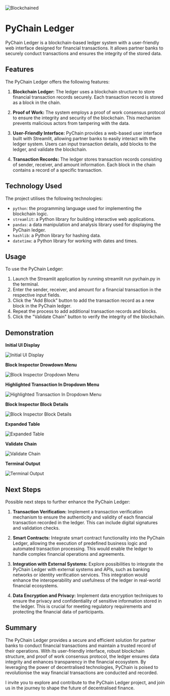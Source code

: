 ![Blockchained](img/blockchained.png)

# PyChain Ledger
PyChain Ledger is a blockchain-based ledger system with a user-friendly web interface designed for financial transactions. It allows partner banks to securely conduct transactions and ensures the integrity of the stored data.

## Features
The PyChain Ledger offers the following features:

1. **Blockchain Ledger:** The ledger uses a blockchain structure to store financial transaction records securely. Each transaction record is stored as a block in the chain.

2. **Proof of Work:** The system employs a proof of work consensus protocol to ensure the integrity and security of the blockchain. This mechanism prevents malicious actors from tampering with the data.

3. **User-Friendly Interface:** PyChain provides a web-based user interface built with Streamlit, allowing partner banks to easily interact with the ledger system. Users can input transaction details, add blocks to the ledger, and validate the blockchain.

4. **Transaction Records:** The ledger stores transaction records consisting of sender, receiver, and amount information. Each block in the chain contains a record of a specific transaction.

## Technology Used
The project utilises the following technologies:

- `python`: the programming language used for implementing the blockchain logic.
- `streamlit`: a Python library for building interactive web applications.
- `pandas`: a data manipulation and analysis library used for displaying the PyChain ledger.
- `hashlib`: a Python library for hashing data.
- `datetime`: a Python library for working with dates and times.

## Usage
To use the PyChain Ledger:

1. Launch the Streamlit application by running streamlit run pychain.py in the terminal.
2. Enter the sender, receiver, and amount for a financial transaction in the respective input fields.
3. Click the "Add Block" button to add the transaction record as a new block in the PyChain ledger.
4. Repeat the process to add additional transaction records and blocks.
5. Click the "Validate Chain" button to verify the integrity of the blockchain.

## Demonstration
**Initial UI Display**

![Initial UI Display](img/initial_ui_display.png)

**Block Inspector Drowdown Menu**

![Block Inspector Dropdown Menu](img/block_inspector_dropdown.png)

**Highlighted Transaction In Dropdown Menu**

![Highlighted Transaction In Dropdown Menu](img/transaction_in_dropdown.png)

**Block Inspector Block Details**

![Block Inspector Block Details](img/block_inspector_block_details.png)

**Expanded Table**

![Expanded Table](img/expanded_table.png)

**Validate Chain**

![Validate Chain](img/validate_chain.png)

**Terminal Output**

![Terminal Output](img/terminal_output.png)

## Next Steps
Possible next steps to further enhance the PyChain Ledger:

1. **Transaction Verification:** Implement a transaction verification mechanism to ensure the authenticity and validity of each financial transaction recorded in the ledger. This can include digital signatures and validation checks.

2. **Smart Contracts:** Integrate smart contract functionality into the PyChain Ledger, allowing the execution of predefined business logic and automated transaction processing. This would enable the ledger to handle complex financial operations and agreements.

3. **Integration with External Systems:** Explore possibilities to integrate the PyChain Ledger with external systems and APIs, such as banking networks or identity verification services. This integration would enhance the interoperability and usefulness of the ledger in real-world financial ecosystems.

4. **Data Encryption and Privacy:** Implement data encryption techniques to ensure the privacy and confidentiality of sensitive information stored in the ledger. This is crucial for meeting regulatory requirements and protecting the financial data of participants.

## Summary
The PyChain Ledger provides a secure and efficient solution for partner banks to conduct financial transactions and maintain a trusted record of their operations. With its user-friendly interface, robust blockchain structure, and proof of work consensus protocol, the ledger ensures data integrity and enhances transparency in the financial ecosystem. By leveraging the power of decentralised technologies, PyChain is poised to revolutionise the way financial transactions are conducted and recorded.

I invite you to explore and contribute to the PyChain Ledger project, and join us in the journey to shape the future of decentralised finance.


